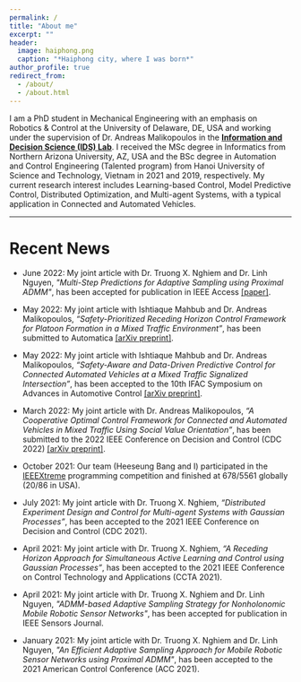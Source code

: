 ```yaml
---
permalink: /
title: "About me"
excerpt: ""
header:
  image: haiphong.png
  caption: "*Haiphong city, where I was born*"
author_profile: true
redirect_from:
  - /about/
  - /about.html
---
```


I am a PhD student in Mechanical Engineering with an emphasis on Robotics & Control at the University of Delaware, DE, USA and working under the supervision of Dr. Andreas Malikopoulos in the [**Information and Decision Science (IDS) Lab**](https://sites.udel.edu/ids-lab/people/).
I received the MSc degree in Informatics from Northern Arizona University, AZ, USA and the BSc degree in Automation and Control Engineering (Talented program) from Hanoi University of Science and Technology, Vietnam in 2021 and 2019, respectively.
My current research interest includes Learning-based Control, Model Predictive Control, Distributed Optimization, and Multi-agent Systems, with a typical application in Connected and Automated Vehicles.

***

# Recent News

* June 2022: My joint article with Dr. Truong X. Nghiem and Dr. Linh Nguyen, <em>"Multi-Step Predictions for Adaptive Sampling using Proximal ADMM"</em>, has been accepted for publication in IEEE Access [[paper]](https://ieeexplore.ieee.org/document/9797705).

* May 2022: My joint article with Ishtiaque Mahbub and Dr. Andreas Malikopoulos, <em>“Safety-Prioritized Receding Horizon Control Framework for Platoon Formation in a Mixed Traffic Environment”</em>, has been submitted to Automatica [[arXiv preprint]](https://arxiv.org/abs/2205.10673).

* May 2022: My joint article with Ishtiaque Mahbub and Dr. Andreas Malikopoulos, <em>“Safety-Aware and Data-Driven Predictive Control for Connected Automated Vehicles at a Mixed Traffic Signalized Intersection”</em>, has been accepted to the 10th IFAC Symposium on Advances in Automotive Control [[arXiv preprint]](https://arxiv.org/abs/2203.05739).

* March 2022: My joint article with Dr. Andreas Malikopoulos, <em>“A Cooperative Optimal Control Framework for Connected and Automated Vehicles in Mixed Traffic Using Social Value Orientation”</em>, has been submitted to the 2022 IEEE Conference on Decision and Control (CDC 2022) [[arXiv preprint]](https://arxiv.org/abs/2203.17106).

<!-- * December 2021: My CDC 2021 paper was presented at the conference, in an invited session on "Gaussian Process Based Identification and Control". -->

* October 2021: Our team (Heeseung Bang and I) participated in the [IEEEXtreme](https://ieeextreme.org/) programming competition and finished at 678/5561 globally (20/86 in USA).

<!-- * August 2021: My CCTA 2021 paper was presented at the conference. -->

* July 2021: My joint article with Dr. Truong X. Nghiem, <em>“Distributed Experiment Design and Control for Multi-agent Systems with Gaussian Processes”</em>, has been accepted to the 2021 IEEE Conference on Decision and Control (CDC 2021).

<!-- * May 2021: My ACC 2021 paper was presented at the conference. -->

* April 2021: My joint article with Dr. Truong X. Nghiem, <em>“A Receding Horizon Approach for Simultaneous Active Learning and Control using Gaussian Processes”</em>, has been accepted to the 2021 IEEE Conference on Control Technology and Applications (CCTA 2021).

* April 2021: My joint article with Dr. Truong X. Nghiem and Dr. Linh Nguyen, <em>"ADMM-based Adaptive Sampling Strategy for Nonholonomic Mobile Robotic Sensor Networks"</em>, has been accepted for publication in IEEE Sensors Journal.

* January 2021: My joint article with Dr. Truong X. Nghiem and Dr. Linh Nguyen, <em>"An Efficient Adaptive Sampling Approach for Mobile Robotic Sensor Networks using Proximal ADMM"</em>, has been accepted to the 2021 American Control Conference (ACC 2021).

<!-- * August 2020: My CCTA 2020 paper was presented at the conference. -->

<!-- * April 2020: My joint article with Dr. Truong X. Nghiem, <em>“Gaussian Process Based Distributed Model Predictive Control for Multi-agent Systems using Sequential Convex Programming and ADMM”</em>, has been accepted to the 2020 IEEE Conference on Control Technology and Applications (CCTA 2020). -->
